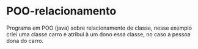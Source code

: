 # POO-relacionamento

Programa em POO (java) sobre relacionamento de classe, nesse exemplo criei uma classe carro e atribui à um dono essa classe, no caso a pessoa dona do carro.
